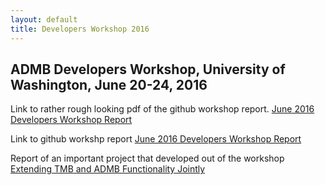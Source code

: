 ```yaml
---
layout: default
title: Developers Workshop 2016
---
```

ADMB Developers Workshop, University of Washington, June 20-24, 2016
---------------------------------------------------------------------
Link to rather rough looking pdf of the github workshop report.
[June 2016 Developers Workshop Report](June2016-Developers-Workshop_Report.pdf)

Link to github workshp report
[June 2016 Developers Workshop Report](http://github.com/admb-project/June2016-Developers-Workshop/blob/master/Report.md)

Report of an important project that developed out of the workshop 
[Extending TMB and ADMB Functionality Jointly](/docs/TINY_AD.pdf)
